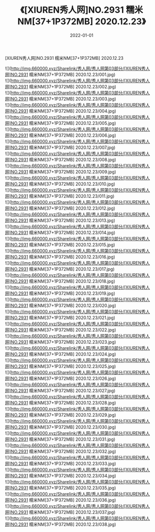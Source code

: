﻿---
layout: post
title:  《[XIUREN秀人网]NO.2931 糯米NM[37+1P372MB] 2020.12.23》
date:   2022-01-01
img: http://img.660000.xyz/Sharelink/秀人网/秀人网第03部分/[XIUREN秀人网]NO.2931 糯米NM[37+1P372MB] 2020.12.23/000.jpg
categories: [美女, 清纯, 唯美]
---

[XIUREN秀人网]NO.2931 糯米NM[37+1P372MB] 2020.12.23

 ![](http://img.660000.xyz/Sharelink/秀人网/秀人网第03部分/[XIUREN秀人网]NO.2931 糯米NM[37+1P372MB] 2020.12.23/001.jpg) <br>![](http://img.660000.xyz/Sharelink/秀人网/秀人网第03部分/[XIUREN秀人网]NO.2931 糯米NM[37+1P372MB] 2020.12.23/002.jpg) <br>![](http://img.660000.xyz/Sharelink/秀人网/秀人网第03部分/[XIUREN秀人网]NO.2931 糯米NM[37+1P372MB] 2020.12.23/003.jpg) <br>![](http://img.660000.xyz/Sharelink/秀人网/秀人网第03部分/[XIUREN秀人网]NO.2931 糯米NM[37+1P372MB] 2020.12.23/004.jpg) <br>![](http://img.660000.xyz/Sharelink/秀人网/秀人网第03部分/[XIUREN秀人网]NO.2931 糯米NM[37+1P372MB] 2020.12.23/005.jpg) <br>![](http://img.660000.xyz/Sharelink/秀人网/秀人网第03部分/[XIUREN秀人网]NO.2931 糯米NM[37+1P372MB] 2020.12.23/006.jpg) <br>![](http://img.660000.xyz/Sharelink/秀人网/秀人网第03部分/[XIUREN秀人网]NO.2931 糯米NM[37+1P372MB] 2020.12.23/007.jpg) <br>![](http://img.660000.xyz/Sharelink/秀人网/秀人网第03部分/[XIUREN秀人网]NO.2931 糯米NM[37+1P372MB] 2020.12.23/008.jpg) <br>![](http://img.660000.xyz/Sharelink/秀人网/秀人网第03部分/[XIUREN秀人网]NO.2931 糯米NM[37+1P372MB] 2020.12.23/009.jpg) <br>![](http://img.660000.xyz/Sharelink/秀人网/秀人网第03部分/[XIUREN秀人网]NO.2931 糯米NM[37+1P372MB] 2020.12.23/010.jpg) <br>![](http://img.660000.xyz/Sharelink/秀人网/秀人网第03部分/[XIUREN秀人网]NO.2931 糯米NM[37+1P372MB] 2020.12.23/011.jpg) <br>![](http://img.660000.xyz/Sharelink/秀人网/秀人网第03部分/[XIUREN秀人网]NO.2931 糯米NM[37+1P372MB] 2020.12.23/012.jpg) <br>![](http://img.660000.xyz/Sharelink/秀人网/秀人网第03部分/[XIUREN秀人网]NO.2931 糯米NM[37+1P372MB] 2020.12.23/013.jpg) <br>![](http://img.660000.xyz/Sharelink/秀人网/秀人网第03部分/[XIUREN秀人网]NO.2931 糯米NM[37+1P372MB] 2020.12.23/014.jpg) <br>![](http://img.660000.xyz/Sharelink/秀人网/秀人网第03部分/[XIUREN秀人网]NO.2931 糯米NM[37+1P372MB] 2020.12.23/015.jpg) <br>![](http://img.660000.xyz/Sharelink/秀人网/秀人网第03部分/[XIUREN秀人网]NO.2931 糯米NM[37+1P372MB] 2020.12.23/016.jpg) <br>![](http://img.660000.xyz/Sharelink/秀人网/秀人网第03部分/[XIUREN秀人网]NO.2931 糯米NM[37+1P372MB] 2020.12.23/017.jpg) <br>![](http://img.660000.xyz/Sharelink/秀人网/秀人网第03部分/[XIUREN秀人网]NO.2931 糯米NM[37+1P372MB] 2020.12.23/018.jpg) <br>![](http://img.660000.xyz/Sharelink/秀人网/秀人网第03部分/[XIUREN秀人网]NO.2931 糯米NM[37+1P372MB] 2020.12.23/019.jpg) <br>![](http://img.660000.xyz/Sharelink/秀人网/秀人网第03部分/[XIUREN秀人网]NO.2931 糯米NM[37+1P372MB] 2020.12.23/020.jpg) <br>![](http://img.660000.xyz/Sharelink/秀人网/秀人网第03部分/[XIUREN秀人网]NO.2931 糯米NM[37+1P372MB] 2020.12.23/021.jpg) <br>![](http://img.660000.xyz/Sharelink/秀人网/秀人网第03部分/[XIUREN秀人网]NO.2931 糯米NM[37+1P372MB] 2020.12.23/022.jpg) <br>![](http://img.660000.xyz/Sharelink/秀人网/秀人网第03部分/[XIUREN秀人网]NO.2931 糯米NM[37+1P372MB] 2020.12.23/023.jpg) <br>![](http://img.660000.xyz/Sharelink/秀人网/秀人网第03部分/[XIUREN秀人网]NO.2931 糯米NM[37+1P372MB] 2020.12.23/024.jpg) <br>![](http://img.660000.xyz/Sharelink/秀人网/秀人网第03部分/[XIUREN秀人网]NO.2931 糯米NM[37+1P372MB] 2020.12.23/025.jpg) <br>![](http://img.660000.xyz/Sharelink/秀人网/秀人网第03部分/[XIUREN秀人网]NO.2931 糯米NM[37+1P372MB] 2020.12.23/026.jpg) <br>![](http://img.660000.xyz/Sharelink/秀人网/秀人网第03部分/[XIUREN秀人网]NO.2931 糯米NM[37+1P372MB] 2020.12.23/027.jpg) <br>![](http://img.660000.xyz/Sharelink/秀人网/秀人网第03部分/[XIUREN秀人网]NO.2931 糯米NM[37+1P372MB] 2020.12.23/028.jpg) <br>![](http://img.660000.xyz/Sharelink/秀人网/秀人网第03部分/[XIUREN秀人网]NO.2931 糯米NM[37+1P372MB] 2020.12.23/029.jpg) <br>![](http://img.660000.xyz/Sharelink/秀人网/秀人网第03部分/[XIUREN秀人网]NO.2931 糯米NM[37+1P372MB] 2020.12.23/030.jpg) <br>![](http://img.660000.xyz/Sharelink/秀人网/秀人网第03部分/[XIUREN秀人网]NO.2931 糯米NM[37+1P372MB] 2020.12.23/031.jpg) <br>![](http://img.660000.xyz/Sharelink/秀人网/秀人网第03部分/[XIUREN秀人网]NO.2931 糯米NM[37+1P372MB] 2020.12.23/032.jpg) <br>![](http://img.660000.xyz/Sharelink/秀人网/秀人网第03部分/[XIUREN秀人网]NO.2931 糯米NM[37+1P372MB] 2020.12.23/033.jpg) <br>![](http://img.660000.xyz/Sharelink/秀人网/秀人网第03部分/[XIUREN秀人网]NO.2931 糯米NM[37+1P372MB] 2020.12.23/034.jpg) <br>![](http://img.660000.xyz/Sharelink/秀人网/秀人网第03部分/[XIUREN秀人网]NO.2931 糯米NM[37+1P372MB] 2020.12.23/035.jpg) <br>![](http://img.660000.xyz/Sharelink/秀人网/秀人网第03部分/[XIUREN秀人网]NO.2931 糯米NM[37+1P372MB] 2020.12.23/036.jpg) <br>![](http://img.660000.xyz/Sharelink/秀人网/秀人网第03部分/[XIUREN秀人网]NO.2931 糯米NM[37+1P372MB] 2020.12.23/037.jpg) <br>![](http://img.660000.xyz/Sharelink/秀人网/秀人网第03部分/[XIUREN秀人网]NO.2931 糯米NM[37+1P372MB] 2020.12.23/038.jpg) <br>
